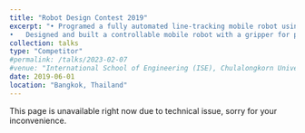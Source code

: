 ```yaml
---
title: "Robot Design Contest 2019"
excerpt: "•	Programed a fully automated line-tracking mobile robot using a PID controller. <br/>
•	Designed and built a controllable mobile robot with a gripper for performing pick and place tasks.<br/><br/> <img src='/images/talks_images/rdc1.jpg'<br/> <img src='/images/talks_images/rdc2.jpg'"
collection: talks
type: "Competitor"
#permalink: /talks/2023-02-07
#venue: "International School of Engineering (ISE), Chulalongkorn University"
date: 2019-06-01
location: "Bangkok, Thailand"
---
```

This page is unavailable right now due to technical issue, sorry for your inconvenience.
